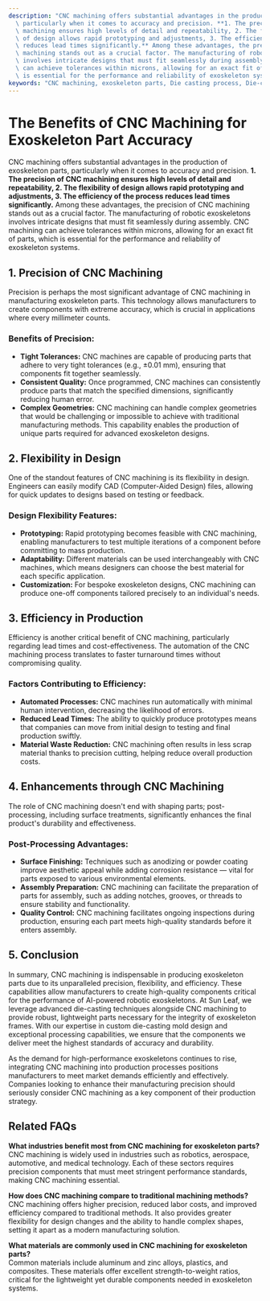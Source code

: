 ```yaml
---
description: "CNC machining offers substantial advantages in the production of exoskeleton parts,\
  \ particularly when it comes to accuracy and precision. **1. The precision of CNC\
  \ machining ensures high levels of detail and repeatability, 2. The flexibility\
  \ of design allows rapid prototyping and adjustments, 3. The efficiency of the process\
  \ reduces lead times significantly.** Among these advantages, the precision of CNC\
  \ machining stands out as a crucial factor. The manufacturing of robotic exoskeletons\
  \ involves intricate designs that must fit seamlessly during assembly. CNC machining\
  \ can achieve tolerances within microns, allowing for an exact fit of parts, which\
  \ is essential for the performance and reliability of exoskeleton systems."
keywords: "CNC machining, exoskeleton parts, Die casting process, Die-cast aluminum"
---
```

# The Benefits of CNC Machining for Exoskeleton Part Accuracy

CNC machining offers substantial advantages in the production of exoskeleton parts, particularly when it comes to accuracy and precision. **1. The precision of CNC machining ensures high levels of detail and repeatability, 2. The flexibility of design allows rapid prototyping and adjustments, 3. The efficiency of the process reduces lead times significantly.** Among these advantages, the precision of CNC machining stands out as a crucial factor. The manufacturing of robotic exoskeletons involves intricate designs that must fit seamlessly during assembly. CNC machining can achieve tolerances within microns, allowing for an exact fit of parts, which is essential for the performance and reliability of exoskeleton systems.

## **1. Precision of CNC Machining**
Precision is perhaps the most significant advantage of CNC machining in manufacturing exoskeleton parts. This technology allows manufacturers to create components with extreme accuracy, which is crucial in applications where every millimeter counts. 

### Benefits of Precision:
- **Tight Tolerances:** CNC machines are capable of producing parts that adhere to very tight tolerances (e.g., ±0.01 mm), ensuring that components fit together seamlessly.
- **Consistent Quality:** Once programmed, CNC machines can consistently produce parts that match the specified dimensions, significantly reducing human error.
- **Complex Geometries:** CNC machining can handle complex geometries that would be challenging or impossible to achieve with traditional manufacturing methods. This capability enables the production of unique parts required for advanced exoskeleton designs.

## **2. Flexibility in Design**
One of the standout features of CNC machining is its flexibility in design. Engineers can easily modify CAD (Computer-Aided Design) files, allowing for quick updates to designs based on testing or feedback. 

### Design Flexibility Features:
- **Prototyping:** Rapid prototyping becomes feasible with CNC machining, enabling manufacturers to test multiple iterations of a component before committing to mass production.
- **Adaptability:** Different materials can be used interchangeably with CNC machines, which means designers can choose the best material for each specific application.
- **Customization:** For bespoke exoskeleton designs, CNC machining can produce one-off components tailored precisely to an individual's needs.

## **3. Efficiency in Production**
Efficiency is another critical benefit of CNC machining, particularly regarding lead times and cost-effectiveness. The automation of the CNC machining process translates to faster turnaround times without compromising quality.

### Factors Contributing to Efficiency:
- **Automated Processes:** CNC machines run automatically with minimal human intervention, decreasing the likelihood of errors.
- **Reduced Lead Times:** The ability to quickly produce prototypes means that companies can move from initial design to testing and final production swiftly.
- **Material Waste Reduction:** CNC machining often results in less scrap material thanks to precision cutting, helping reduce overall production costs.

## **4. Enhancements through CNC Machining**
The role of CNC machining doesn't end with shaping parts; post-processing, including surface treatments, significantly enhances the final product's durability and effectiveness.

### Post-Processing Advantages:
- **Surface Finishing:** Techniques such as anodizing or powder coating improve aesthetic appeal while adding corrosion resistance — vital for parts exposed to various environmental elements.
- **Assembly Preparation:** CNC machining can facilitate the preparation of parts for assembly, such as adding notches, grooves, or threads to ensure stability and functionality.
- **Quality Control:** CNC machining facilitates ongoing inspections during production, ensuring each part meets high-quality standards before it enters assembly.

## **5. Conclusion**
In summary, CNC machining is indispensable in producing exoskeleton parts due to its unparalleled precision, flexibility, and efficiency. These capabilities allow manufacturers to create high-quality components critical for the performance of AI-powered robotic exoskeletons. At Sun Leaf, we leverage advanced die-casting techniques alongside CNC machining to provide robust, lightweight parts necessary for the integrity of exoskeleton frames. With our expertise in custom die-casting mold design and exceptional processing capabilities, we ensure that the components we deliver meet the highest standards of accuracy and durability.

As the demand for high-performance exoskeletons continues to rise, integrating CNC machining into production processes positions manufacturers to meet market demands efficiently and effectively. Companies looking to enhance their manufacturing precision should seriously consider CNC machining as a key component of their production strategy.

## Related FAQs

**What industries benefit most from CNC machining for exoskeleton parts?**  
CNC machining is widely used in industries such as robotics, aerospace, automotive, and medical technology. Each of these sectors requires precision components that must meet stringent performance standards, making CNC machining essential.

**How does CNC machining compare to traditional machining methods?**  
CNC machining offers higher precision, reduced labor costs, and improved efficiency compared to traditional methods. It also provides greater flexibility for design changes and the ability to handle complex shapes, setting it apart as a modern manufacturing solution.

**What materials are commonly used in CNC machining for exoskeleton parts?**  
Common materials include aluminum and zinc alloys, plastics, and composites. These materials offer excellent strength-to-weight ratios, critical for the lightweight yet durable components needed in exoskeleton systems.
